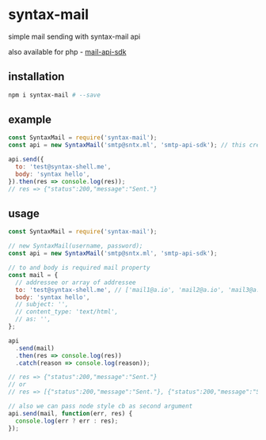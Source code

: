 # syntax-mail
simple mail sending with syntax-mail api

also available for php - [mail-api-sdk](https://github.com/syntaxerro/mail-api-sdk)

## installation
```sh
npm i syntax-mail # --save
```
## example
```js
const SyntaxMail = require('syntax-mail');
const api = new SyntaxMail('smtp@sntx.ml', 'smtp-api-sdk'); // this credentials works

api.send({
  to: 'test@syntax-shell.me',
  body: 'syntax hello',
}).then(res => console.log(res));
// res => {"status":200,"message":"Sent."}
```
## usage
```js
const SyntaxMail = require('syntax-mail');

// new SyntaxMail(username, password);
const api = new SyntaxMail('smtp@sntx.ml', 'smtp-api-sdk');

// to and body is required mail property
const mail = {
  // addressee or array of addressee  
  to: 'test@syntax-shell.me', // ['mail1@a.io', 'mail2@a.io', 'mail3@a.io'],
  body: 'syntax hello',
  // subject: '',
  // content_type: 'text/html',
  // as: '',
};

api
  .send(mail)
  .then(res => console.log(res))
  .catch(reason => console.log(reason));

// res => {"status":200,"message":"Sent."}
// or
// res => [{"status":200,"message":"Sent."}, {"status":200,"message":"Sent."}]

// also we can pass node style cb as second argument
api.send(mail, function(err, res) {
  console.log(err ? err : res);
});
```
